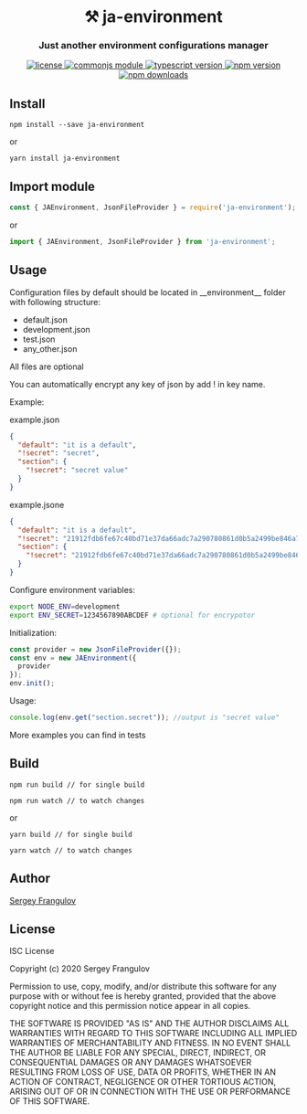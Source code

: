 <h1 align="center" style="border-bottom: none;">⚒️ ja-environment</h1>

<h3 align="center">Just another environment configurations manager</h3>

<p align="center">
        <a href="./LICENSE">
    <img alt="license" src="https://img.shields.io/badge/license-ISC-blue.svg" />
  </a> <a href="https://requirejs.org/docs/commonjs.html">
      <img alt="commonjs module" src="https://img.shields.io/badge/module-CommonJS-blue" />
    </a> <a href="https://www.typescriptlang.org/">
    <img alt="typescript version" src="https://img.shields.io/npm/dependency-version/ja-environment/dev/typescript.svg" />
  </a>
   <a href="https://www.npmjs.com/package/ja-environment">
    <img alt="npm version" src="https://img.shields.io/npm/v/ja-environment.svg?style=flat" />
  </a> <a href="https://www.npmjs.com/package/ja-environment">
    <img alt="npm downloads" src="https://img.shields.io/npm/dt/ja-environment.svg?style=flat" />
  </a>
    </p>

## Install
```
npm install --save ja-environment
```

or

```
yarn install ja-environment
```
  

## Import module
```js
const { JAEnvironment, JsonFileProvider } = require('ja-environment');
```
or
```js
import { JAEnvironment, JsonFileProvider } from 'ja-environment';
```
  

## Usage

Configuration files by default should be located in \_\_environment\_\_ folder with following structure:
* default.json
* development.json
* test.json
* any_other.json

All files are optional

You can automatically encrypt any key of json by add ! in key name.

Example:

example.json
``` json
{
  "default": "it is a default",
  "!secret": "secret",
  "section": {
    "!secret": "secret value"
  }
}

```
example.jsone
``` json
{
  "default": "it is a default",
  "!secret": "21912fdb6fe67c40bd71e37da66adc7a290780861d0b5a2499be846a7076e4b731323334353637383930414243444546a+ZlSuBolZ7wXGJKerZPiQ==",
  "section": {
    "!secret": "21912fdb6fe67c40bd71e37da66adc7a290780861d0b5a2499be846a7076e4b731323334353637383930414243444546a+ZlSuBolZ7wXGJKerZPiQ=="
  }
}

````
Configure environment variables:

```bash
export NODE_ENV=development
export ENV_SECRET=1234567890ABCDEF # optional for encrypotor
```

Initialization:
```js
const provider = new JsonFileProvider({});
const env = new JAEnvironment({
  provider
});
env.init();

```
Usage:
```js
console.log(env.get("section.secret")); //output is "secret value"
```
More examples you can find in tests
  

## Build
```
npm run build // for single build

npm run watch // to watch changes
```

or

```
yarn build // for single build

yarn watch // to watch changes
```
  

## Author

[Sergey Frangulov](mailto:sergey.frangulov@gmail.com)

## License
ISC License

Copyright (c) 2020 Sergey Frangulov

Permission to use, copy, modify, and/or distribute this software for any
purpose with or without fee is hereby granted, provided that the above
copyright notice and this permission notice appear in all copies.

THE SOFTWARE IS PROVIDED "AS IS" AND THE AUTHOR DISCLAIMS ALL WARRANTIES
WITH REGARD TO THIS SOFTWARE INCLUDING ALL IMPLIED WARRANTIES OF
MERCHANTABILITY AND FITNESS. IN NO EVENT SHALL THE AUTHOR BE LIABLE FOR
ANY SPECIAL, DIRECT, INDIRECT, OR CONSEQUENTIAL DAMAGES OR ANY DAMAGES
WHATSOEVER RESULTING FROM LOSS OF USE, DATA OR PROFITS, WHETHER IN AN
ACTION OF CONTRACT, NEGLIGENCE OR OTHER TORTIOUS ACTION, ARISING OUT OF
OR IN CONNECTION WITH THE USE OR PERFORMANCE OF THIS SOFTWARE.
  